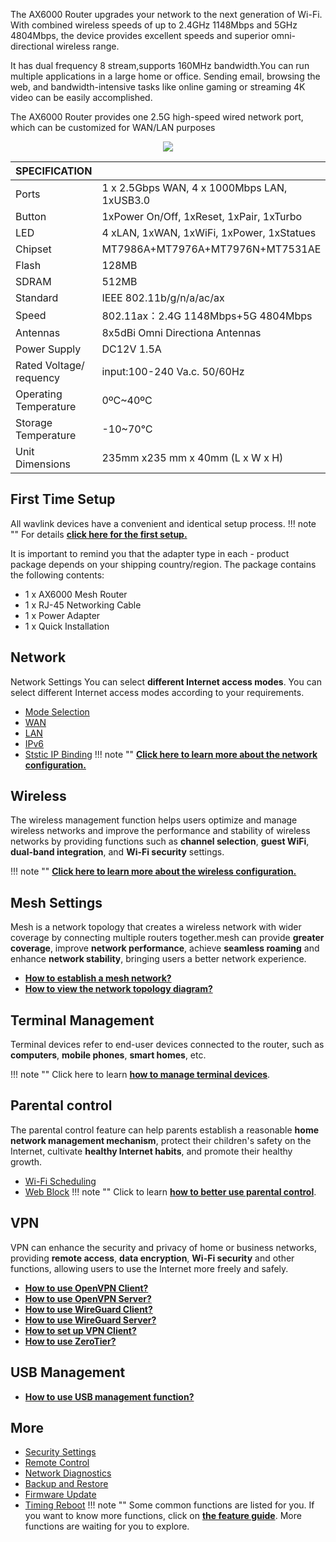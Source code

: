 
The AX6000 Router upgrades your network to the next generation of Wi-Fi. With combined wireless speeds of up to 2.4GHz 1148Mbps and 5GHz  4804Mbps, the device provides excellent speeds and superior omni-directional wireless range. 

It has dual frequency 8 stream,supports 160MHz bandwidth.You can run multiple applications in a large home or office. Sending email, browsing the web, and bandwidth-intensive tasks like online gaming or streaming 4K video can be easily accomplished. 

The AX6000 Router provides one 2.5G high-speed wired network port, which can be customized for WAN/LAN purposes
<div style="text-align: center;">
    <img class="boxshadow" src="/images/536ax601.png">
</div>

| SPECIFICATION |											   | 
| ------------ | -------------------------------------------- |  
| Ports         | 1 x 2.5Gbps WAN, 4 x 1000Mbps LAN, 1xUSB3.0  | 
| Button	    | 1xPower On/Off, 1xReset, 1xPair, 1xTurbo     | 
| LED	        | 4 xLAN, 1xWAN, 1xWiFi, 1xPower,  1xStatues   | 
| Chipset		| MT7986A+MT7976A+MT7976N+MT7531AE			   |
| Flash			| 128MB |
| SDRAM			| 512MB |
| Standard		| IEEE 802.11b/g/n/a/ac/ax |
| Speed | 802.11ax：2.4G 1148Mbps+5G 4804Mbps |
| Antennas | 8x5dBi  Omni Directiona Antennas |
| Power Supply | DC12V 1.5A |
| Rated Voltage/ requency | input:100-240 Va.c. 50/60Hz |
| Operating Temperature | 0ºC~40ºC |
| Storage Temperature | -10~70℃ |
| Unit Dimensions | 235mm  x235 mm x 40mm (L x W x H) |



## First Time Setup
All wavlink devices have a convenient and identical setup process. 
!!! note ""
	For details __[click here for the first setup.](/FAQ/first_time_setup/)__

It is important to remind you that the adapter type in each - product package depends on your shipping country/region.
The package contains the following contents:


- 1 x AX6000  Mesh Router
- 1 x RJ-45 Networking Cable  
- 1 x Power  Adapter 
- 1 x Quick Installation


## Network
Network Settings You can select __different Internet access modes__. You can select different Internet access modes according to your requirements.

- [Mode Selection](/feature_guide/pattern_selection/)
- [WAN](/feature_guide/wan/)
- [LAN](/feature_guide/lan/)
- [IPv6](/feature_guide/ipv6/)
- [Ststic IP Binding](/feature_guide/static_ip/)
!!! note ""
	__[Click here to learn more about the network configuration.](/feature_guide/pattern_selection/)__


## Wireless
The wireless management function helps users optimize and manage wireless networks and improve the performance and stability of wireless networks by providing functions such as __channel selection__, __guest WiFi__, __dual-band integration__, and __Wi-Fi security__ settings.

!!! note ""
	__[Click here to learn more about the wireless configuration.](/feature_guide/wireless/)__

## Mesh Settings
Mesh is a network topology that creates a wireless network with wider coverage by connecting multiple routers together.mesh can provide __greater coverage__, improve __network performance__, achieve __seamless roaming__ and enhance __network stability__, bringing users a better network experience.

- __[How to establish a mesh network? ](/feature_guide/mesh_network/)__
- __[How to view the network topology diagram?](/feature_guide/mesh_topo/)__

	
## Terminal Management
Terminal devices refer to end-user devices connected to the router, such as __computers__, __mobile phones__, __smart homes__, etc.

!!! note ""
	Click here to learn __[how to manage terminal devices](/feature_guide/terminal/)__.


## Parental control
The parental control feature can help parents establish a reasonable __home network management mechanism__, protect their children's safety on the Internet, cultivate __healthy Internet habits__, and promote their healthy growth.

- [Wi-Fi Scheduling](/feature_guide/parental_wifi)
- [Web Block](/feature_guide/parental_ctrl)
!!! note ""	
	Click to learn __[how to better use parental control](/feature_guide/parental_wifi/)__.

## VPN
VPN can enhance the security and privacy of home or business networks, providing __remote access__, __data encryption__, __Wi-Fi security__ and other functions, allowing users to use the Internet more freely and safely.
	
- __[How to use OpenVPN Client?](/feature_guide/openVPN/)__
- __[How to use OpenVPN Server?](/feature_guide/openVPN_server/)__
- __[How to use WireGuard Client?](/feature_guide/wireguard/)__
- __[How to use WireGuard Server?](/feature_guide/wireguard_server/)__
- __[How to set up VPN Client?](/feature_guide/vpnclient/)__
- __[How to use ZeroTier?](/feature_guide/zerotier/)__

## USB Management
- __[How to use USB management function?](/feature_guide/usb/)__


## More
- [Security Settings](/feature_guide/secure/)
- [Remote Control](/feature_guide/remote_ctrl/)
- [Network Diagnostics](/feature_guide/network_diango/)
- [Backup and Restore](/feature_guide/backup/)
- [Firmware Update](/feature_guide/firmware/)
- [Timing Reboot](/feature_guide/timing_reboot/)
!!! note ""
	Some common functions are listed for you. If you want to know more functions, click on __[the feature guide](/feature_guide/)__. More functions are waiting for you to explore.
